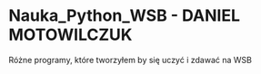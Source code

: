 # Nauka_Python_WSB - DANIEL MOTOWILCZUK
Różne programy, które tworzyłem by się uczyć i zdawać na WSB
